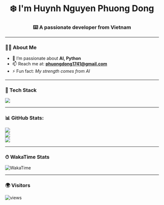 <!-- Header -->
<h1 align="center">❄️ I'm Huynh Nguyen Phuong Dong</h1>
<h3 align="center">⌨️ A passionate developer from Vietnam</h3>

---

### 🧑‍💻 About Me
- 🌱 I’m passionate about **AI, Python**
- 📫 Reach me at: **phuongdong1741@gmail.com**
- ⚡ Fun fact: *My strength comes from AI*

---

### 🔧 Tech Stack
<p align="left">
  <img src="https://skillicons.dev/icons?i=python,c,cpp,cs,java,react,tailwind,js,ts"/>
</p>

---

### 📊 GitHub Stats:
![](https://github-readme-stats.vercel.app/api?username=napole-dong&theme=dark&hide_border=false&include_all_commits=false&count_private=false)<br/>
![](https://nirzak-streak-stats.vercel.app/?user=napole-dong&theme=dark&hide_border=false)<br/>
![](https://github-readme-stats.vercel.app/api/top-langs/?username=napole-dong&theme=dark&hide_border=false&include_all_commits=false&count_private=false&layout=compact)


<!-- Proudly created with GPRM ( https://gprm.itsvg.in ) -->

---

### ⏱ WakaTime Stats
![WakaTime](https://wakatime.com/share/@efdc30fa-353a-4ad2-b91b-7154399eb7f6/3f8f6e88-c4f1-44ba-bdd1-13a14a69e089.svg)

---

### 🌍 Visitors
<p align="left">
  <img src="https://komarev.com/ghpvc/?username=napole-dong&label=Profile%20views&color=0e75b6&style=flat" alt="views" />
</p>
